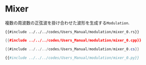 # Mixer

複数の周波数の正弦波を掛け合わせた波形を生成する`Modulation`.

```rust,edition2021
{{#include ../../../codes/Users_Manual/modulation/mixer_0.rs}}
```

```cpp
{{#include ../../../codes/Users_Manual/modulation/mixer_0.cpp}}
```

```cs
{{#include ../../../codes/Users_Manual/modulation/mixer_0.cs}}
```

```python
{{#include ../../../codes/Users_Manual/modulation/mixer_0.py}}
```
